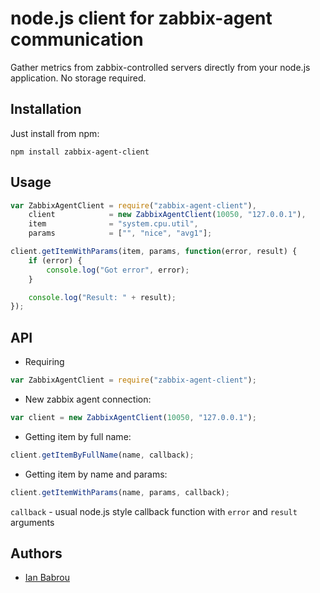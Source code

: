 node.js client for zabbix-agent communication
===========================

Gather metrics from zabbix-controlled servers directly from your node.js application. No storage required.

## Installation

Just install from npm:

```
npm install zabbix-agent-client
```

## Usage

```javascript
var ZabbixAgentClient = require("zabbix-agent-client"),
    client            = new ZabbixAgentClient(10050, "127.0.0.1"),
    item              = "system.cpu.util",
    params            = ["", "nice", "avg1"];

client.getItemWithParams(item, params, function(error, result) {
    if (error) {
        console.log("Got error", error);
    }

    console.log("Result: " + result);
});
```

## API

* Requiring

```javascript
var ZabbixAgentClient = require("zabbix-agent-client");
```

* New zabbix agent connection:

```javascript
var client = new ZabbixAgentClient(10050, "127.0.0.1");
```

* Getting item by full name:

```javascript
client.getItemByFullName(name, callback);
```

* Getting item by name and params:

```javascript
client.getItemWithParams(name, params, callback);
```

`callback` - usual node.js style callback function with `error` and `result` arguments

## Authors

* [Ian Babrou](https://github.com/bobrik)
